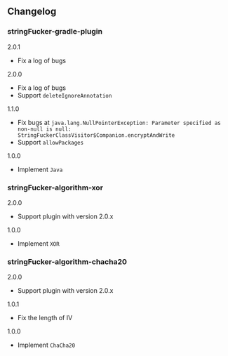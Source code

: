 ## Changelog

### stringFucker-gradle-plugin

2.0.1
- Fix a log of bugs

2.0.0
- Fix a log of bugs
- Support `deleteIgnoreAnnotation`

1.1.0
- Fix bugs at `java.lang.NullPointerException: Parameter specified as non-null is null: StringFuckerClassVisitor$Companion.encryptAndWrite`
- Support `allowPackages`

1.0.0
- Implement `Java`

### stringFucker-algorithm-xor

2.0.0
- Support plugin with version 2.0.x

1.0.0
- Implement `XOR`

### stringFucker-algorithm-chacha20

2.0.0
- Support plugin with version 2.0.x

1.0.1
- Fix the length of IV

1.0.0
- Implement `ChaCha20`
